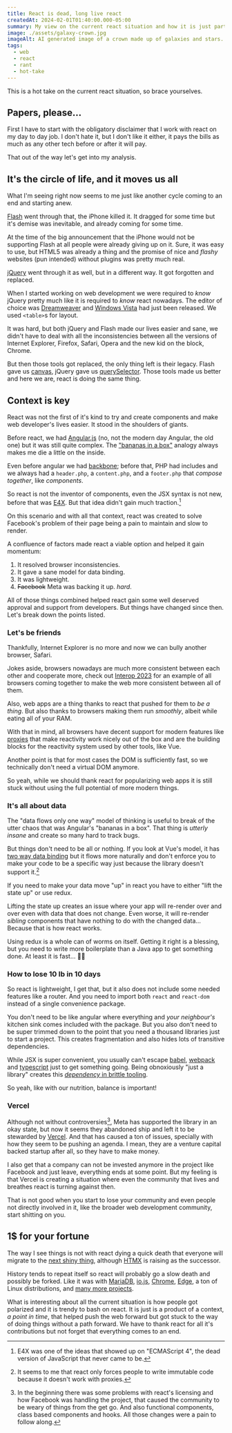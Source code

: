 ```yaml
---
title: React is dead, long live react
createdAt: 2024-02-01T01:40:00.000-05:00
summary: My view on the current react situation and how it is just part of a cycle.
image: ./assets/galaxy-crown.jpg
imageAlt: AI generated image of a crown made up of galaxies and stars. The background is made of a city skyline in the vaporwave style. Lines move to the crown
tags:
  - web
  - react
  - rant
  - hot-take
---
```

This is a hot take on the current react situation, so brace yourselves.

## Papers, please...

First I have to start with the obligatory disclaimer that I work with react on my day to day job. I don't hate it, but I don't like it either, it pays the bills as much as any other tech before or after it will pay.

That out of the way let's get into my analysis.

## It's the circle of life, and it moves us all

What I'm seeing right now seems to me just like another cycle coming to an end and starting anew.

[Flash](https://en.wikipedia.org/wiki/Adobe_Flash) went through that, the iPhone killed it. It dragged for some time but it's demise was inevitable, and already coming for some time.

At the time of the big announcement that the iPhone would not be supporting Flash at all people were already giving up on it. Sure, it was easy to use, but HTML5 was already a thing and the promise of nice and _flashy_ websites (pun intended) without plugins was pretty much real.

[jQuery](https://jquery.com/) went through it as well, but in a different way. It got forgotten and replaced.

When I started working on web development we were required to _know_ jQuery pretty much like it is required to _know_ react nowadays. The editor of choice was [Dreamweaver](https://en.wikipedia.org/wiki/Adobe_Dreamweaver) and [Windows Vista](https://en.wikipedia.org/wiki/Windows_Vista) had just been released. We used `<table>`s for layout.

It was hard, but both jQuery and Flash made our lives easier and sane, we didn't have to deal with all the inconsistencies between all the versions of Internet Explorer, Firefox, Safari, Opera and the new kid on the block, Chrome.

But then those tools got replaced, the only thing left is their legacy. Flash gave us [canvas](https://developer.mozilla.org/en-US/docs/Web/API/Canvas_API), jQuery gave us [querySelector](https://developer.mozilla.org/en-US/docs/Web/API/Document/querySelector). Those tools made us better and here we are, react is doing the same thing.

## Context is key

React was not the first of it's kind to try and create components and make web developer's lives easier. It stood in the shoulders of giants.

Before react, we had [Angular.js](https://en.wikipedia.org/wiki/AngularJS) (no, not the modern day Angular, the old one) but it was still quite complex. The ["bananas in a box"](https://angular.io/guide/two-way-binding) analogy always makes me die a little on the inside.

Even before angular we had [backbone](https://backbonejs.org/); before that, PHP had includes and we always had a `header.php`, a `content.php`, and a `footer.php` that _compose together_, like _components_.

So react is not the inventor of components, even the JSX syntax is not new, before that was [E4X](https://en.wikipedia.org/wiki/ECMAScript_for_XML). But that idea didn't gain much traction.[^1]

On this scenario and with all that context, react was created to solve Facebook's problem of their page being a pain to maintain and slow to render.

A confluence of factors made react a viable option and helped it gain momentum:
1. It resolved browser inconsistencies.
2. It gave a sane model for data binding.
3. It was lightweight.
4. ~~Facebook~~ Meta was backing it up. _hard_.

All of those things combined helped react gain some well deserved approval and support from developers. But things have changed since then. Let's break down the points listed.

### Let's be friends

Thankfully, Internet Explorer is no more and now we can bully another browser, Safari.

Jokes aside, browsers nowadays are much more consistent between each other and cooperate more, check out [Interop 2023](https://wpt.fyi/interop-2023) for an example of all browsers coming together to make the web more consistent between all of them.

Also, web apps are a thing thanks to react that pushed for them to _be a thing_. But also thanks to browsers making them run _smoothly_, albeit while eating all of your RAM.

With that in mind, all browsers have decent support for modern features like [proxies](https://developer.mozilla.org/en-US/docs/Web/JavaScript/Reference/Global_Objects/Proxy) that make reactivity work nicely out of the box and are the building blocks for the reactivity system used by other tools, like Vue.

Another point is that for most cases the DOM is sufficiently fast, so we technically don't need a virtual DOM anymore.

So yeah, while we should thank react for popularizing web apps it is still stuck without using the full potential of more modern things.

### It's all about data

The "data flows only one way" model of thinking is useful to break of the utter chaos that was Angular's "bananas in a box". That thing is _utterly insane_ and create so many hard to track bugs.

But things don't need to be all or nothing. If you look at Vue's model, it has [two way data binding](https://vuejs.org/guide/essentials/forms) but it flows more naturally and don't enforce you to make your code to be a specific way just because the library doesn't support it.[^2]

If you need to make your data move "up" in react you have to either "lift the state up" or use redux.

Lifting the state up creates an issue where your app will re-render over and over even with data that does not change. Even worse, it will re-render _sibling_ components that have nothing to do with the changed data... Because that is how react works.

Using redux is a whole can of worms on itself. Getting it right is a blessing, but you need to write more boilerplate than a Java app to get something done. At least it is fast... 🤷‍♂️

### How to lose 10 lb in 10 days

So react is lightweight, I get that, but it also does not include some needed features like a router. And you need to import both `react` and `react-dom` instead of a single convenience package.

You don't need to be like angular where everything and _your neighbour's_ kitchen sink comes included with the package. But you also don't need to be super trimmed down to the point that you need a thousand libraries just to start a project. This creates fragmentation and also hides lots of transitive dependencies.

While JSX is super convenient, you usually can't escape [babel](https://babeljs.io/), [webpack](https://webpack.js.org/) and [typescript](https://www.typescriptlang.org/) just to get something going. Being obnoxiously "just a library" creates this [_dependency_ in brittle tooling](https://xkcd.com/2347/).

So yeah, like with our nutrition, balance is important!

### Vercel

Although not without controversies[^3], Meta has supported the library in an okay state, but now it seems they abandoned ship and left it to be stewarded by [Vercel](https://vercel.com/). And that has caused a ton of issues, specially with how they seem to be pushing an agenda. I mean, they are a venture capital backed startup after all, so they have to make money.

I also get that a company can not be invested anymore in the project like Facebook and just leave, everything ends at some point. But my feeling is that Vercel is creating a situation where even the community that lives and breathes react is turning against then.

That is not good when you start to lose your community and even people not directly involved in it, like the broader web development community, start shitting on you.

## 1$ for your fortune

The way I see things is not with react dying a quick death that everyone will migrate to the [next shiny thing](https://en.wikipedia.org/wiki/Shiny_object_syndrome), although [HTMX](https://htmx.org/) is raising as the successor.

History tends to repeat itself so react will probably go a slow death and possibly be forked. Like it was with [MariaDB](https://en.wikipedia.org/wiki/MariaDB), [io.js](https://en.wikipedia.org/wiki/Node.js#Io.js), [Chrome](https://www.google.com/chrome/index.html), [Edge](https://www.microsoft.com/en-us/edge/download), a ton of Linux distributions, and [many more projects](https://en.wikipedia.org/wiki/List_of_software_forks).

What is interesting about all the current situation is how people got polarized and it is trendy to bash on react. It is just is a product of a context, _a point in time_, that helped push the web forward but got stuck to the way of doing things without a path forward. We have to thank react for all it's contributions but not forget that everything comes to an end.

[^1]: E4X was one of the ideas that showed up on "ECMAScript 4", the dead version of JavaScript that never came to be.
[^2]: It seems to me that react only forces people to write immutable code because it doesn't work with proxies.
[^3]: In the beginning there was some problems with react's licensing and how Facebook was handling the project, that caused the community to be weary of things from the get go. And also functional components, class based components and hooks. All those changes were a pain to follow along.

